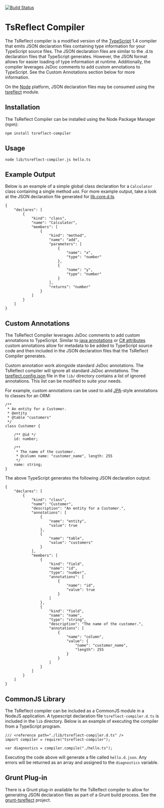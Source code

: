 [![Build Status](https://travis-ci.org/artifacthealth/tsreflect-compiler.svg?branch=master)](https://travis-ci.org/artifacthealth/tsreflect-compiler)

# TsReflect Compiler

The TsReflect compiler is a modified version of the [TypeScript](http://www.typescriptlang.org/) 1.4 compiler that emits JSON
declaration files containing type information for your TypeScript source files. The JSON declaration files are similar
to the .d.ts declaration files that TypeScript generates. However, the JSON format allows for easier loading of type information
at runtime. Additionally, the compiler leverages JsDoc comments to add custom annotations to TypeScript. See the Custom Annotations
section below for more information.

On the [Node](http://nodejs.org/) platform, JSON declaration files may be consumed using the [tsreflect](https://github.com/artifacthealth/tsreflect) module.


## Installation

The TsReflect Compiler can be installed using the Node Package Manager (npm):

```
npm install tsreflect-compiler
```


## Usage

```shell
node lib/tsreflect-compiler.js hello.ts
```


## Example Output

Below is an example of a simple global class declaration for a ```Calculator``` class containing a single method ```add```.
For more example output, take a look at the JSON declaration file generated for [lib.core.d.ts](https://github.com/artifacthealth/tsreflect-compiler/blob/master/lib/lib.core.d.json).

```
{
	"declares": [
		{
			"kind": "class",
			"name": "Calculator",
			"members": [
				{
					"kind": "method",
					"name": "add",
					"parameters": [
						{
							"name": "x",
							"type": "number"
						},
						{
							"name": "y",
							"type": "number"
						}
					],
					"returns": "number"
				}
			]
		}
	]
}
```


## Custom Annotations

The TsReflect Compiler leverages JsDoc comments to add custom annotations to TypeScript. Similar to
[java annotations](http://en.wikipedia.org/wiki/Java_annotation) or
[C# attributes](https://msdn.microsoft.com/en-us/library/aa288454%28v=vs.71%29.aspx) custom annotations allow for
metadata to be added to TypeScript source code and then included in the JSON declaration files that the TsReflect
Compiler generates.

Custom annotation work alongside standard JsDoc annotations. The TsReflect compiler will ignore all standard JsDoc
annotations. The [tsreflect.config.json](https://github.com/artifacthealth/tsreflect-compiler/blob/master/lib/tsreflect.config.json)
file in the ```lib/``` directory contains a list of ignored annotations. This list can be modified to suite your needs.

For example, custom annotations can be used to add [JPA](http://en.wikipedia.org/wiki/Java_Persistence_API)-style
annotations to classes for an ORM:

```
/**
 * An entity for a Customer.
 * @entity
 * @table "customers"
 */
class Customer {

    /** @id */
    id: number;

    /**
     * The name of the customer.
     * @column name: "customer_name", length: 255
     */
    name: string;
}
```

The above TypeScript generates the following JSON declaration output:
```
{
	"declares": [
		{
			"kind": "class",
			"name": "Customer",
			"description": "An entity for a Customer.",
			"annotations": [
				{
					"name": "entity",
					"value": true
				},
				{
					"name": "table",
					"value": "customers"
				}
			],
			"members": [
				{
					"kind": "field",
					"name": "id",
					"type": "number",
					"annotations": [
						{
							"name": "id",
							"value": true
						}
					]
				},
				{
					"kind": "field",
					"name": "name",
					"type": "string",
					"description": "The name of the customer.",
					"annotations": [
						{
							"name": "column",
							"value": {
								"name": "customer_name",
								"length": 255
							}
						}
					]
				}
			]
		}
	]
}
```


## CommonJS Library

The TsReflect compiler can be included as a CommonJS module in a NodeJS application. A typescript declaration file
 ```tsreflect-compiler.d.ts``` is included in the ```lib``` directory. Below is an example of executing
the compiler from a TypeScript program.

```
/// <reference path="./lib/tsreflect-compiler.d.ts" />
import compiler = require("tsreflect-compiler");

var diagnostics = compiler.compile("./hello.ts");
```

Executing the code above will generate a file called ```hello.d.json```. Any errors will be returned as an array and
assigned to the ```diagnostics``` variable.


## Grunt Plug-in

There is a Grunt plug-in available for the TsReflect compiler to allow for generating JSON declaration files
as part of a Grunt build process. See the [grunt-tsreflect](https://github.com/artifacthealth/grunt-tsreflect) project.
